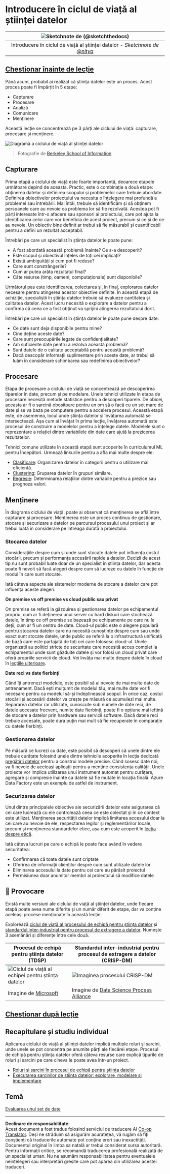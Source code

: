<!--
CO_OP_TRANSLATOR_METADATA:
{
  "original_hash": "07478c2092203a69087b9c76b1f4dd56",
  "translation_date": "2025-09-05T18:25:17+00:00",
  "source_file": "4-Data-Science-Lifecycle/14-Introduction/README.md",
  "language_code": "ro"
}
-->
# Introducere în ciclul de viață al științei datelor

|![ Sketchnote de [(@sketchthedocs)](https://sketchthedocs.dev) ](../../sketchnotes/14-DataScience-Lifecycle.png)|
|:---:|
| Introducere în ciclul de viață al științei datelor - _Sketchnote de [@nitya](https://twitter.com/nitya)_ |

## [Chestionar înainte de lecție](https://ff-quizzes.netlify.app/en/ds/quiz/26)

Până acum, probabil ai realizat că știința datelor este un proces. Acest proces poate fi împărțit în 5 etape:

- Capturare
- Procesare
- Analiză
- Comunicare
- Menținere

Această lecție se concentrează pe 3 părți ale ciclului de viață: capturare, procesare și menținere.

![Diagramă a ciclului de viață al științei datelor](../../../../4-Data-Science-Lifecycle/14-Introduction/images/data-science-lifecycle.jpg)  
> Fotografie de [Berkeley School of Information](https://ischoolonline.berkeley.edu/data-science/what-is-data-science/)

## Capturare

Prima etapă a ciclului de viață este foarte importantă, deoarece etapele următoare depind de aceasta. Practic, este o combinație a două etape: obținerea datelor și definirea scopului și problemelor care trebuie abordate.  
Definirea obiectivelor proiectului va necesita o înțelegere mai profundă a problemei sau întrebării. Mai întâi, trebuie să identificăm și să obținem persoanele care au nevoie ca problema lor să fie rezolvată. Acestea pot fi părți interesate într-o afacere sau sponsori ai proiectului, care pot ajuta la identificarea celor care vor beneficia de acest proiect, precum și ce și de ce au nevoie. Un obiectiv bine definit ar trebui să fie măsurabil și cuantificabil pentru a defini un rezultat acceptabil.

Întrebări pe care un specialist în știința datelor le poate pune:
- A fost abordată această problemă înainte? Ce s-a descoperit?
- Este scopul și obiectivul înțeles de toți cei implicați?
- Există ambiguități și cum pot fi reduse?
- Care sunt constrângerile?
- Cum ar putea arăta rezultatul final?
- Câte resurse (timp, oameni, computaționale) sunt disponibile?

Următorul pas este identificarea, colectarea și, în final, explorarea datelor necesare pentru atingerea acestor obiective definite. În această etapă de achiziție, specialiștii în știința datelor trebuie să evalueze cantitatea și calitatea datelor. Acest lucru necesită o explorare a datelor pentru a confirma că ceea ce a fost obținut va sprijini atingerea rezultatului dorit.

Întrebări pe care un specialist în știința datelor le poate pune despre date:
- Ce date sunt deja disponibile pentru mine?
- Cine deține aceste date?
- Care sunt preocupările legate de confidențialitate?
- Am suficiente date pentru a rezolva această problemă?
- Sunt datele de o calitate acceptabilă pentru această problemă?
- Dacă descopăr informații suplimentare prin aceste date, ar trebui să luăm în considerare schimbarea sau redefinirea obiectivelor?

## Procesare

Etapa de procesare a ciclului de viață se concentrează pe descoperirea tiparelor în date, precum și pe modelare. Unele tehnici utilizate în etapa de procesare necesită metode statistice pentru a descoperi tiparele. De obicei, aceasta ar fi o sarcină obositoare pentru un om să o facă cu un set mare de date și se va baza pe computere pentru a accelera procesul. Această etapă este, de asemenea, locul unde știința datelor și învățarea automată se intersectează. Așa cum ai învățat în prima lecție, învățarea automată este procesul de construire a modelelor pentru a înțelege datele. Modelele sunt o reprezentare a relației dintre variabilele din date care ajută la prezicerea rezultatelor.

Tehnici comune utilizate în această etapă sunt acoperite în curriculumul ML pentru Începători. Urmează linkurile pentru a afla mai multe despre ele:

- [Clasificare](https://github.com/microsoft/ML-For-Beginners/tree/main/4-Classification): Organizarea datelor în categorii pentru o utilizare mai eficientă.
- [Clustering](https://github.com/microsoft/ML-For-Beginners/tree/main/5-Clustering): Gruparea datelor în grupuri similare.
- [Regresie](https://github.com/microsoft/ML-For-Beginners/tree/main/2-Regression): Determinarea relațiilor dintre variabile pentru a prezice sau prognoza valori.

## Menținere

În diagrama ciclului de viață, poate ai observat că menținerea se află între capturare și procesare. Menținerea este un proces continuu de gestionare, stocare și securizare a datelor pe parcursul procesului unui proiect și ar trebui luată în considerare pe întreaga durată a proiectului.

### Stocarea datelor

Considerațiile despre cum și unde sunt stocate datele pot influența costul stocării, precum și performanța accesării rapide a datelor. Decizii de acest tip nu sunt probabil luate doar de un specialist în știința datelor, dar acesta poate fi nevoit să facă alegeri despre cum să lucreze cu datele în funcție de modul în care sunt stocate.

Iată câteva aspecte ale sistemelor moderne de stocare a datelor care pot influența aceste alegeri:

**On premise vs off premise vs cloud public sau privat**

On premise se referă la găzduirea și gestionarea datelor pe echipamentul propriu, cum ar fi deținerea unui server cu hard diskuri care stochează datele, în timp ce off premise se bazează pe echipamente pe care nu le deții, cum ar fi un centru de date. Cloud-ul public este o alegere populară pentru stocarea datelor care nu necesită cunoștințe despre cum sau unde exact sunt stocate datele, unde public se referă la o infrastructură unificată de bază care este partajată de toți cei care folosesc cloud-ul. Unele organizații au politici stricte de securitate care necesită acces complet la echipamentul unde sunt găzduite datele și vor folosi un cloud privat care oferă propriile servicii de cloud. Vei învăța mai multe despre datele în cloud în [lecțiile ulterioare](https://github.com/microsoft/Data-Science-For-Beginners/tree/main/5-Data-Science-In-Cloud).

**Date reci vs date fierbinți**

Când îți antrenezi modelele, este posibil să ai nevoie de mai multe date de antrenament. Dacă ești mulțumit de modelul tău, mai multe date vor fi necesare pentru ca modelul să-și îndeplinească scopul. În orice caz, costul stocării și accesării datelor va crește pe măsură ce acumulezi mai multe. Separarea datelor rar utilizate, cunoscute sub numele de date reci, de datele accesate frecvent, numite date fierbinți, poate fi o opțiune mai ieftină de stocare a datelor prin hardware sau servicii software. Dacă datele reci trebuie accesate, poate dura puțin mai mult să fie recuperate în comparație cu datele fierbinți.

### Gestionarea datelor

Pe măsură ce lucrezi cu date, este posibil să descoperi că unele dintre ele trebuie curățate folosind unele dintre tehnicile acoperite în lecția dedicată [pregătirii datelor](https://github.com/microsoft/Data-Science-For-Beginners/tree/main/2-Working-With-Data/08-data-preparation) pentru a construi modele precise. Când sosesc date noi, va fi nevoie de aceleași aplicații pentru a menține consistența calității. Unele proiecte vor implica utilizarea unui instrument automat pentru curățare, agregare și compresie înainte ca datele să fie mutate în locația finală. Azure Data Factory este un exemplu de astfel de instrument.

### Securizarea datelor

Unul dintre principalele obiective ale securizării datelor este asigurarea că cei care lucrează cu ele controlează ceea ce este colectat și în ce context este utilizat. Menținerea securității datelor implică limitarea accesului doar la cei care au nevoie de ele, respectarea legilor și reglementărilor locale, precum și menținerea standardelor etice, așa cum este acoperit în [lecția despre etică](https://github.com/microsoft/Data-Science-For-Beginners/tree/main/1-Introduction/02-ethics).

Iată câteva lucruri pe care o echipă le poate face având în vedere securitatea:
- Confirmarea că toate datele sunt criptate
- Oferirea de informații clienților despre cum sunt utilizate datele lor
- Eliminarea accesului la date pentru cei care au părăsit proiectul
- Permisiunea doar anumitor membri ai proiectului să modifice datele

## 🚀 Provocare

Există multe versiuni ale ciclului de viață al științei datelor, unde fiecare etapă poate avea nume diferite și un număr diferit de etape, dar va conține aceleași procese menționate în această lecție.

Explorează [ciclul de viață al procesului de echipă pentru știința datelor](https://docs.microsoft.com/en-us/azure/architecture/data-science-process/lifecycle) și [standardul inter-industrial pentru procesul de extragere a datelor](https://www.datascience-pm.com/crisp-dm-2/). Numește 3 asemănări și diferențe între cele două.

|Procesul de echipă pentru știința datelor (TDSP)|Standardul inter-industrial pentru procesul de extragere a datelor (CRISP-DM)|
|--|--|
|![Ciclul de viață al echipei pentru știința datelor](../../../../4-Data-Science-Lifecycle/14-Introduction/images/tdsp-lifecycle2.png) | ![Imaginea procesului CRISP-DM](../../../../4-Data-Science-Lifecycle/14-Introduction/images/CRISP-DM.png) |
| Imagine de [Microsoft](https://docs.microsoft.comazure/architecture/data-science-process/lifecycle) | Imagine de [Data Science Process Alliance](https://www.datascience-pm.com/crisp-dm-2/) |

## [Chestionar după lecție](https://ff-quizzes.netlify.app/en/ds/quiz/27)

## Recapitulare și studiu individual

Aplicarea ciclului de viață al științei datelor implică multiple roluri și sarcini, unde unele se pot concentra pe anumite părți ale fiecărei etape. Procesul de echipă pentru știința datelor oferă câteva resurse care explică tipurile de roluri și sarcini pe care cineva le poate avea într-un proiect.

* [Roluri și sarcini în procesul de echipă pentru știința datelor](https://docs.microsoft.com/en-us/azure/architecture/data-science-process/roles-tasks)  
* [Executarea sarcinilor de știința datelor: explorare, modelare și implementare](https://docs.microsoft.com/en-us/azure/architecture/data-science-process/execute-data-science-tasks)

## Temă

[Evaluarea unui set de date](assignment.md)

---

**Declinare de responsabilitate**:  
Acest document a fost tradus folosind serviciul de traducere AI [Co-op Translator](https://github.com/Azure/co-op-translator). Deși ne străduim să asigurăm acuratețea, vă rugăm să fiți conștienți că traducerile automate pot conține erori sau inexactități. Documentul original în limba sa natală ar trebui considerat sursa autoritară. Pentru informații critice, se recomandă traducerea profesională realizată de un specialist uman. Nu ne asumăm responsabilitatea pentru eventualele neînțelegeri sau interpretări greșite care pot apărea din utilizarea acestei traduceri.
